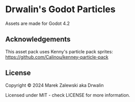 # Drwalin's Godot Particles

Assets are made for Godot 4.2

## Acknowledgements

This asset pack uses Kenny's particle pack sprites:
https://github.com/Calinou/kenney-particle-pack

## License

Copyright ©️ 2024 Marek Zalewski aka Drwalin

Licensed under MIT - check LICENSE for more information.
